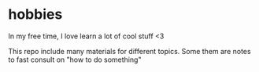 # hobbies
In my free time, I love learn a lot of cool stuff  &lt;3

This repo include many materials for different topics.
Some them are notes to fast consult on "how to do something"
